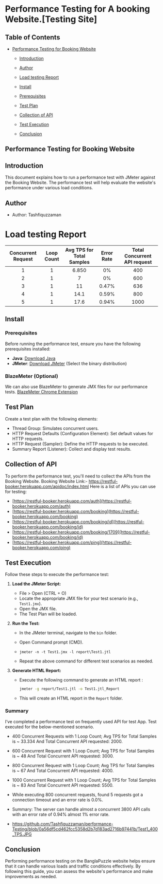 
# Performance Testing for A booking Website.[Testing Site]

## Table of Contents
- [Performance Testing for Booking  Website](#performance-testing-for-booking-website)
  - [Introduction](#introduction)
  - [Author](#author)
  - [Load testing Report](#LoadtestingReport)  
  - [Install](#install)
  - [Prerequisites](#prerequisites)
  - [Test Plan](#test-plan)
  - [Collection of API](#collection-of-api)
  - [Test Execution](#test-execution)
    
  - [Conclusion](#conclusion)

## Performance Testing for Booking  Website

## Introduction

This document explains how to run a performance test with JMeter against the Booking  Website. The performance test will help evaluate the website's performance under various load conditions.


## Author

- Author: Tashfiquzzaman

 # Load testing Report

| Concurrent Request  | Loop Count | Avg TPS for Total Samples  | Error Rate | Total Concurrent API request |
|               :---: |      :---: |                      :---: |                        :---: |      :---: |
| 1  | 1  | 6.850  | 0%      | 400   |
| 2  | 1  |  7     | 0%      | 600   |
| 3  | 1  |  11    | 0.47%   | 636   |
| 4  | 1  |  14.1  | 0.59%   | 800   |
| 5  | 1  |  17.6  | 0.94%   | 1000  |


## Install

### Prerequisites

Before running the performance test, ensure you have the following prerequisites installed:

- **Java**: [Download Java](https://www.oracle.com/java/technologies/downloads/)
- **JMeter**: [Download JMeter](https://jmeter.apache.org/download_jmeter.cgi) (Select the binary distribution)

### BlazeMeter (Optional)

We can also use BlazeMeter to generate JMX files for our performance tests. [BlazeMeter Chrome Extension](https://chrome.google.com/webstore/detail/blazemeter-the-continuous/mbopgmdnpcbohhpnfglgohlbhfongabi?hl=en)

## Test Plan

Create a test plan with the following elements:

- Thread Group: Simulates concurrent users.
- HTTP Request Defaults (Configuration Element): Set default values for HTTP requests.
- HTTP Request (Sampler): Define the HTTP requests to be executed.
- Summary Report (Listener): Collect and display test results.

## Collection of API

To perform the performance test, you'll need to collect the APIs from the Booking  Website.
Booking  Website Link:- https://restful-booker.herokuapp.com/apidoc/index.html
Here is a list of APIs you can use for testing:

- [https://restful-booker.herokuapp.com/auth](https://restful-booker.herokuapp.com/auth)
- [https://restful-booker.herokuapp.com/booking](https://restful-booker.herokuapp.com/booking)
- [https://restful-booker.herokuapp.com/booking/id](https://restful-booker.herokuapp.com/booking/id)
- [https://restful-booker.herokuapp.com/booking/1709](https://restful-booker.herokuapp.com/booking/id)
- [https://restful-booker.herokuapp.com/ping](https://restful-booker.herokuapp.com/ping)

## Test Execution

Follow these steps to execute the performance test:

1. **Load the JMeter Script:**
   - File > Open (CTRL + O)
   - Locate the appropriate JMX file for your test scenario (e.g., `Test1.jmx`).
   - Open the JMX file.
   - The Test Plan will be loaded.

2. **Run the Test:**
   - In the JMeter terminal, navigate to the `bin` folder.
   -  Open Command prompt (CMD).
   -  `jmeter -n -t Test1.jmx -l report\Test1.jtl`
   
   - Repeat the above command for different test scenarios as needed.

3. **Generate HTML Report:**
   - Execute the following command to generate an HTML report :
     ```bash
     jmeter -g report/Test1.jtl -o Test1.jtl_Report
     ```
   - This will create an HTML report in the `Report` folder.


  ### Summary

I’ve completed a performance test on frequently used API for test App. 
Test executed for the below-mentioned scenario.

- 400 Concurrent Requests with 1 Loop Count; Avg TPS for Total Samples is ~ 33.334 And Total Concurrent API requested: 2000.
- 600 Concurrent Request with 1 Loop Count; Avg TPS for Total Samples is ~ 48 And Total Concurrent API requested: 3000.
- 800 Concurrent Request with 1 Loop Count; Avg TPS for Total Samples is ~ 67 And Total Concurrent API requested: 4000.
- 1000 Concurrent Request with 1 Loop Count; Avg TPS for Total Samples is ~ 83 And Total Concurrent API requested: 5500.
- While executing 800 concurrent requests, found  5 requests got a connection timeout and an error rate is 0.0%. 

- Summary: The server can handle almost a concurrent 3800 API calls with an error rate  of 0.94% almost 1% error rate.
- https://github.com/Tashfiquzzaman/performance-Testing/blob/0a56df5cd462fcc5358d2b7d183ad2716b97441b/Test1_400_TPS.JPG


## Conclusion

Performing performance testing on the BanglaPuzzle website helps ensure that it can handle various loads and traffic conditions effectively. By following this guide, you can assess the website's performance and make improvements as needed.

